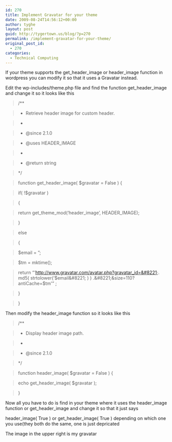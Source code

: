 ```yaml
---
id: 270
title: Implement Gravatar for your theme
date: 2009-08-24T14:56:12+00:00
author: tyghe
layout: post
guid: http://tygertown.us/blog/?p=270
permalink: /implement-gravatar-for-your-theme/
original_post_id:
  - 270
categories:
  - Technical Computing
---
```

If your theme supports the get\_header\_image or header_image function in wordpress you can modify it so that it uses a Gravatar instead.

Edit the wp-includes/theme.php file and find the function get\_header\_image and change it so it looks like this

> /**
  
> * Retrieve header image for custom header.
  
> *
  
> * @since 2.1.0
  
> * @uses HEADER_IMAGE
  
> *
  
> * @return string
  
> */
  
> function get\_header\_image( $gravatar = False ) {
  
> if( !$gravatar )
  
> {
  
> return get\_theme\_mod(&#8216;header\_image&#8217;, HEADER\_IMAGE);
  
> }
  
> else
  
> {
  
> $email = &#8221;;
  
> $tm = mktime();
  
> return &#8220;&#8216;http://www.gravatar.com/avatar.php?gravatar_id=&#8221;. md5( strtolower(&#8216;$email&#8221; ) ) .&#8221;&size=110?antiCache=$tm'&#8221; ;
  
> }
  
> }

Then modify the header_image function so it looks like this

> /**
  
> * Display header image path.
  
> *
  
> * @since 2.1.0
  
> */
  
> function header_image( $gravatar = False ) {
  
> echo get\_header\_image( $gravatar );
  
> }

Now all you have to do is find in your theme where it uses the header\_image function or get\_header_image and change it so that it just says

header\_image( True ) or get\_header_image( True ) depending on which one you use(they both do the same, one is just depricated

The image in the upper right is my gravatar
